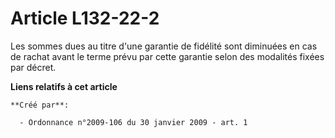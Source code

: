# Article L132-22-2

Les sommes dues au titre d'une garantie de fidélité sont diminuées en cas de rachat avant le terme prévu par cette garantie
selon des modalités fixées par décret.

**Liens relatifs à cet article**

	**Créé par**:

	  - Ordonnance n°2009-106 du 30 janvier 2009 - art. 1
